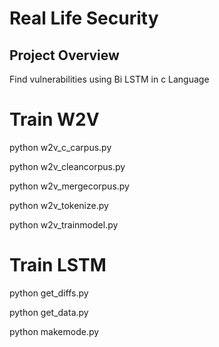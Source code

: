 # Real Life Security

## Project Overview

Find vulnerabilities using Bi LSTM in c Language

# Train W2V

python w2v_c_carpus.py

python w2v_cleancorpus.py

python w2v_mergecorpus.py

python w2v_tokenize.py

python w2v_trainmodel.py

# Train LSTM

python get_diffs.py

python get_data.py

python makemode.py
